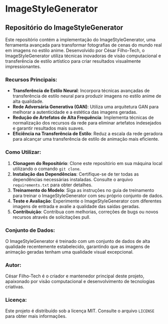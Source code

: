 # ImageStyleGenerator
## Repositório do ImageStyleGenerator

Este repositório contém a implementação do ImageStyleGenerator, uma ferramenta avançada para transformar fotografias de cenas do mundo real em imagens no estilo anime. Desenvolvido por César Filho-Tech, o ImageStyleGenerator utiliza técnicas inovadoras de visão computacional e transferência de estilo artístico para criar resultados visualmente impressionantes.

### Recursos Principais:
- **Transferência de Estilo Neural**: Incorpora técnicas avançadas de transferência de estilo neural para produzir imagens no estilo anime de alta qualidade.
- **Rede Adversária Generativa (GAN)**: Utiliza uma arquitetura GAN para melhorar a autenticidade e a estética das imagens geradas.
- **Redução de Artefatos de Alta Frequência**: Implementa técnicas de normalização dos recursos da rede para eliminar artefatos indesejados e garantir resultados mais suaves.
- **Eficiência na Transferência de Estilo**: Reduz a escala da rede geradora para alcançar uma transferência de estilo de animação mais eficiente.

### Como Utilizar:
1. **Clonagem do Repositório**: Clone este repositório em sua máquina local utilizando o comando `git clone`.
2. **Instalação das Dependências**: Certifique-se de ter todas as dependências necessárias instaladas. Consulte o arquivo `requirements.txt` para obter detalhes.
3. **Treinamento do Modelo**: Siga as instruções no guia de treinamento para treinar o ImageStyleGenerator com seu próprio conjunto de dados.
4. **Teste e Avaliação**: Experimente o ImageStyleGenerator com diferentes imagens de entrada e avalie a qualidade das saídas geradas.
5. **Contribuição**: Contribua com melhorias, correções de bugs ou novos recursos através de solicitações pull.

### Conjunto de Dados:
O ImageStyleGenerator é treinado com um conjunto de dados de alta qualidade recentemente estabelecido, garantindo que as imagens de animação geradas tenham uma qualidade visual excepcional.

### Autor:
César Filho-Tech é o criador e mantenedor principal deste projeto, apaixonado por visão computacional e desenvolvimento de tecnologias criativas.

### Licença:
Este projeto é distribuído sob a licença MIT. Consulte o arquivo `LICENSE` para obter mais informações.
